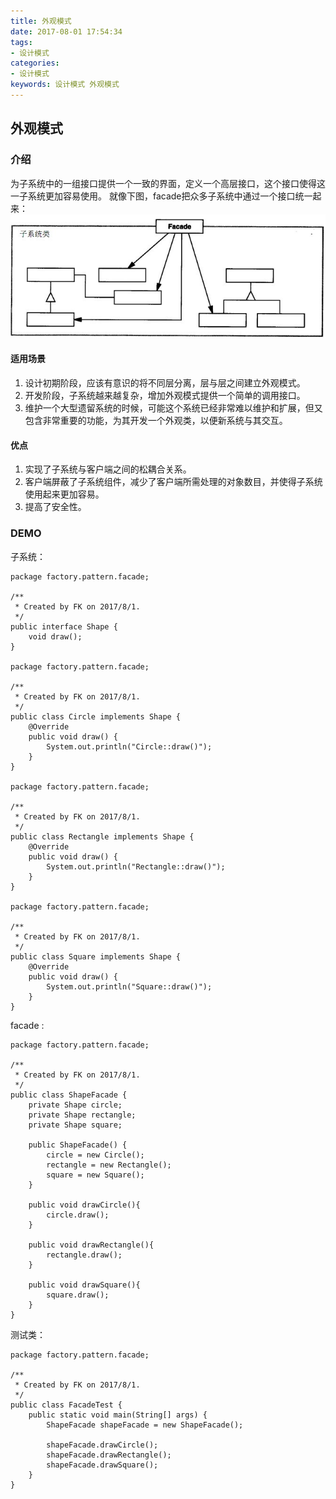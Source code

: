 ```yaml
---
title: 外观模式
date: 2017-08-01 17:54:34
tags: 
- 设计模式
categories: 
- 设计模式
keywords: 设计模式 外观模式
---
```


## 外观模式

### 介绍

为子系统中的一组接口提供一个一致的界面，定义一个高层接口，这个接口使得这一子系统更加容易使用。
就像下图，facade把众多子系统中通过一个接口统一起来：
![外观模式](../../../uploads/facade/1.png)

#### 适用场景

1. 设计初期阶段，应该有意识的将不同层分离，层与层之间建立外观模式。
2.  开发阶段，子系统越来越复杂，增加外观模式提供一个简单的调用接口。
3.  维护一个大型遗留系统的时候，可能这个系统已经非常难以维护和扩展，但又包含非常重要的功能，为其开发一个外观类，以便新系统与其交互。


#### 优点

1. 实现了子系统与客户端之间的松耦合关系。
2. 客户端屏蔽了子系统组件，减少了客户端所需处理的对象数目，并使得子系统使用起来更加容易。
3. 提高了安全性。

### DEMO

子系统：
```
package factory.pattern.facade;

/**
 * Created by FK on 2017/8/1.
 */
public interface Shape {
    void draw();
}

package factory.pattern.facade;

/**
 * Created by FK on 2017/8/1.
 */
public class Circle implements Shape {
    @Override
    public void draw() {
        System.out.println("Circle::draw()");
    }
}

package factory.pattern.facade;

/**
 * Created by FK on 2017/8/1.
 */
public class Rectangle implements Shape {
    @Override
    public void draw() {
        System.out.println("Rectangle::draw()");
    }
}

package factory.pattern.facade;

/**
 * Created by FK on 2017/8/1.
 */
public class Square implements Shape {
    @Override
    public void draw() {
        System.out.println("Square::draw()");
    }
}
```

facade :
```
package factory.pattern.facade;

/**
 * Created by FK on 2017/8/1.
 */
public class ShapeFacade {
    private Shape circle;
    private Shape rectangle;
    private Shape square;

    public ShapeFacade() {
        circle = new Circle();
        rectangle = new Rectangle();
        square = new Square();
    }

    public void drawCircle(){
        circle.draw();
    }

    public void drawRectangle(){
        rectangle.draw();
    }

    public void drawSquare(){
        square.draw();
    }
}
```
测试类：
```
package factory.pattern.facade;

/**
 * Created by FK on 2017/8/1.
 */
public class FacadeTest {
    public static void main(String[] args) {
        ShapeFacade shapeFacade = new ShapeFacade();

        shapeFacade.drawCircle();
        shapeFacade.drawRectangle();
        shapeFacade.drawSquare();
    }
}
```




